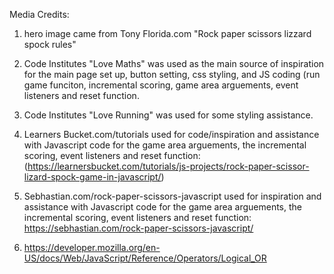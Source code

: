Media Credits:

1. hero image came from Tony Florida.com "Rock paper scissors lizzard spock rules"

2. Code Institutes "Love Maths" was used as the main source of inspiration for the main page set up, button setting, css styling, and JS coding (run game funciton, incremental scoring, game area arguements, event listeners and reset function. 

3. Code Institutes "Love Running" was used for some styling assistance.

4. Learners Bucket.com/tutorials used for code/inspiration and assistance with Javascript code for the game area arguements, the incremental scoring, event listeners and reset function: (https://learnersbucket.com/tutorials/js-projects/rock-paper-scissor-lizard-spock-game-in-javascript/)

5. Sebhastian.com/rock-paper-scissors-javascript used for inspiration and assistance with Javascript code for the game area arguements, the incremental scoring, event listeners and reset function: https://sebhastian.com/rock-paper-scissors-javascript/

6. https://developer.mozilla.org/en-US/docs/Web/JavaScript/Reference/Operators/Logical_OR


